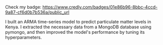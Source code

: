 Check my badge: https://www.credly.com/badges/01e86b96-8bbc-4ccd-9a87-cf6d0b7b536a/public_url

I built an ARMA time-series model to predict particulate matter levels in Kenya. I extracted the necessary data from a MongoDB database using pymongo, and then improved the model's performance by tuning its hyperparameters.
